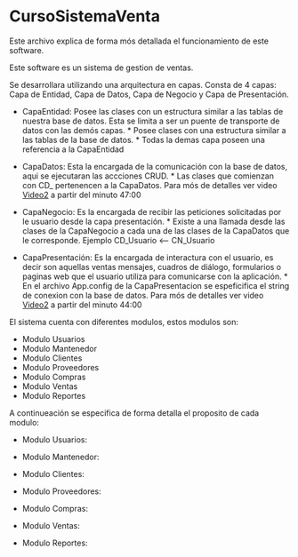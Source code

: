 # CursoSistemaVenta
Este archivo explica de forma mós detallada el funcionamiento de este software.

Este software es un sistema de gestion de ventas.

Se desarrollara utilizando una arquitectura en capas.
Consta de 4 capas: Capa de Entidad, Capa de Datos, Capa de Negocio y Capa de Presentación.

* CapaEntidad: Posee las clases con un estructura similar a las tablas de nuestra base de datos. 
				   Esta se limita a ser un puente de transporte de datos con las demós capas.
				   * Posee clases con una estructura similar a las tablas de la base de datos.
				   * Todas la demas capa poseen una referencia a la CapaEntidad


* CapaDatos: Esta la encargada de la comunicación con la base de datos, aqui se ejecutaran las accciones CRUD.
				   * Las clases que comienzan con CD_ pertenencen a la CapaDatos.
				     Para mós de detalles ver video [Video2] a partir del minuto 47:00

* CapaNegocio: Es la encargada de recibir las peticiones solicitadas por le usuario desde la capa presentación.
				* Existe a una llamada desde las clases de la CapaNegocio a cada una de las clases de la CapaDatos que le corresponde. Ejemplo CD_Usuario <-- CN_Usuario

* CapaPresentación: Es la encargada de interactura con el usuario, es decir son aquellas ventas mensajes, cuadros de diálogo,
					    formularios o paginas web que el usuario utiliza para comunicarse con la aplicación.
						* En el archivo App.config de la CapaPresentacion se espeficifica el string de conexion con la base de datos.
						  Para mós de detalles ver video [Video2] a partir del minuto 44:00


El sistema cuenta con diferentes modulos, estos modulos son: 
* Modulo Usuarios
* Modulo Mantenedor
* Modulo Clientes
* Modulo Proveedores 
* Modulo Compras
* Modulo Ventas
* Modulo Reportes

A continueación se especifica de forma detalla el proposito de cada modulo:

* Modulo Usuarios: 

* Modulo Mantenedor: 

* Modulo Clientes: 

* Modulo Proveedores: 

* Modulo Compras: 

* Modulo Ventas: 

* Modulo Reportes: 




[Video1]: https://www.youtube.com/watch?v=ezYDeaMivH8&list=PLx2nia7-PgoDk8pZ1YG8wtw5A8LH2kz96&index=1
[Video2]: https://www.youtube.com/watch?v=G9guWqDiddo&list=PLx2nia7-PgoDk8pZ1YG8wtw5A8LH2kz96&index=2
